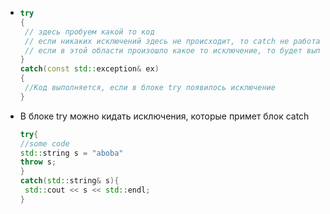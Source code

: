 - ```c++
  try
  {
   // здесь пробуем какой то код
   // если никаких исключений здесь не происходит, то catch не работает
   // если в этой области произошло какое то исключение, то будет выполняться блок catch
  }
  catch(const std::exception& ex)
  {
   //Код выполняется, если в блоке try появилось исключение
  }
  ```
- В блоке try можно кидать исключения, которые примет блок catch
  
  ```c++
  try{
  //some code
  std::string s = "aboba"
  throw s;
  }
  catch(std::string& s){
   std::cout << s << std::endl;
  }
  ```